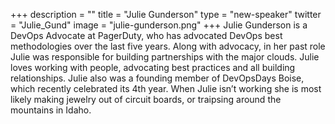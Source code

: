 +++
description = ""
title = "Julie Gunderson"
type = "new-speaker"
twitter = "Julie_Gund"
image = "julie-gunderson.png"
+++
Julie Gunderson is a DevOps Advocate at PagerDuty, who has advocated DevOps best methodologies over the last five years. Along with advocacy, in her past role Julie was responsible for building partnerships with the major clouds. Julie loves working with people, advocating best practices and all building relationships. Julie also was a founding member of DevOpsDays Boise, which recently celebrated its 4th year. When Julie isn’t working she is most likely making jewelry out of circuit boards, or traipsing around the mountains in Idaho.